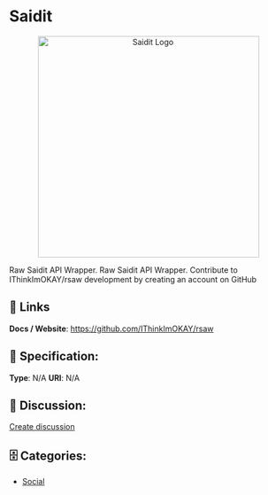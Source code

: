 # Saidit
<p align="center">
    <img width="400" src="https://raw.githubusercontent.com/apis-list/apis-list/main/apis/saidit/logo_256x256.png" alt="Saidit Logo"/>
</p>

Raw Saidit API Wrapper. Raw Saidit API Wrapper. Contribute to IThinkImOKAY/rsaw development by creating an account on GitHub

##  🔗 Links
**Docs / Website**: https://github.com/IThinkImOKAY/rsaw

## 🧬 Specification:
**Type**: N/A
**URI**: N/A

## 💬 Discussion:
[Create discussion](https://github.com/apis-list/apis-list/discussions/new)

## 🗄️ Categories:
- [Social](https://github.com/apis-list/apis-list#social)







